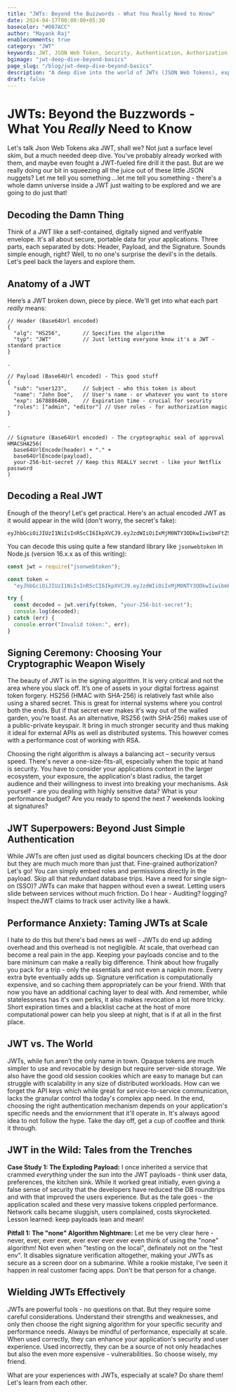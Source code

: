 ```yaml
---
title: "JWTs: Beyond the Buzzwords - What You Really Need to Know"
date: 2024-04-17T00:00:00+05:30
basecolor: "#007ACC"
author: "Mayank Raj"
enablecomments: true
category: "JWT"
keywords: JWT, JSON Web Token, Security, Authentication, Authorization, Performance, Scalability
bgimage: "jwt-deep-dive-beyond-basics"
page_slug: "/blog/jwt-deep-dive-beyond-basics"
description: "A deep dive into the world of JWTs (JSON Web Tokens), exploring everything from signing algorithms and advanced use cases. Taking a peak into performance considerations and potential pitfalls."
draft: false
---
```


# JWTs: Beyond the Buzzwords - What You _Really_ Need to Know

Let's talk Json Web Tokens aka JWT, shall we? Not just a surface level skim, but a much needed deep dive. You've probably already worked with them, and maybe even fought a JWT-fueled fire drill it the past. But are we really doing our bit in squeezing all the juice out of these little JSON nuggets? Let me tell you something ...let me tell you something - there's a whole damn universe inside a JWT just waiting to be explored and we are going to do just that!

## Decoding the Damn Thing

Think of a JWT like a self-contained, digitally signed and verifyable envelope. It's all about secure, portable data for your applications. Three parts, each separated by dots: Header, Payload, and the Signature. Sounds simple enough, right? Well, to no one's surprise the devil's in the details. Let's peel back the layers and explore them.

## Anatomy of a JWT

Here’s a JWT broken down, piece by piece. We'll get into what each part _really_ means:

```
// Header (Base64Url encoded)
{
  "alg": "HS256",       // Specifies the algorithm
  "typ": "JWT"          // Just letting everyone know it's a JWT - standard practice
}

.

// Payload (Base64Url encoded) - This good stuff
{
  "sub": "user123",     // Subject - who this token is about
  "name": "John Doe",   // User's name - or whatever you want to store
  "exp": 1678886400,    // Expiration time - crucial for security
  "roles": ["admin", "editor"] // User roles - for authorization magic
}

.

// Signature (Base64Url encoded) - The cryptographic seal of approval
HMACSHA256(
  base64UrlEncode(header) + "." +
  base64UrlEncode(payload),
  your-256-bit-secret // Keep this REALLY secret - like your Netflix password
)
```

## Decoding a Real JWT

Enough of the theory! Let's get practical. Here's an actual encoded JWT as it would appear in the wild (don't worry, the secret's fake):

```
eyJhbGciOiJIUzI1NiIsInR5cCI6IkpXVCJ9.eyJzdWIiOiIxMjM0NTY3ODkwIiwibmFtZSI6IkpvaG4gRG9lIiwiaWF0IjoxNTE2MjM5MDIyfQ.SflKxwRJSMeKKF2QT4fwpMeJf36POk6yJV_adQssw5c
```

You can decode this using quite a few standard library like `jsonwebtoken` in Node.js (version 16.x.x as of this writing):

```javascript
const jwt = require("jsonwebtoken");

const token =
  "eyJhbGciOiJIUzI1NiIsInR5cCI6IkpXVCJ9.eyJzdWIiOiIxMjM0NTY3ODkwIiwibmFtZSI6IkpvaG4gRG9lIiwiaWF0IjoxNTE2MjM5MDIyfQ.SflKxwRJSMeKKF2QT4fwpMeJf36POk6yJV_adQssw5c";

try {
  const decoded = jwt.verify(token, "your-256-bit-secret");
  console.log(decoded);
} catch (err) {
  console.error("Invalid token:", err);
}
```

## Signing Ceremony: Choosing Your Cryptographic Weapon Wisely

The beauty of JWT is in the signing algorithm. It is very critical and not the area where you slack off. It’s one of assets in your digital fortress against token forgery. HS256 (HMAC with SHA-256) is relatively fast while also using a shared secret. This is great for internal systems where you control both the ends. But if that secret ever makes it's way out of the walled garden, you're toast. As an alternative, RS256 (with SHA-256) makes use of a public-private keyspair. It bring in much stronger security and thus making it ideal for external APIs as well as distributed systems. This however comes with a performance cost of working with RSA.

Choosing the right algorithm is always a balancing act – security versus speed. There's never a one-size-fits-all, especially when the topic at hand is security. You have to consider your applications context in the larger ecosystem, your exposure, the application's blast radius, the target audience and their willingness to invest into breaking your mechanisms. Ask yourself - are you dealing with highly sensitive data? What is your performance budget? Are you ready to spend the next 7 weekends looking at signatures?

## JWT Superpowers: Beyond Just Simple Authentication

While JWTs are often just used as digital bouncers checking IDs at the door but they are much much more than just that. Fine-grained authorization? Let's go! You can simply embed roles and permissions directly in the payload. Skip all that redundant database trips. Have a need for single sign-on (SSO)? JWTs can make that happen without even a sweat. Letting users slide between services without much friction. Do I hear - Auditing? logging? Inspect theJWT claims to track user activity like a hawk.

## Performance Anxiety: Taming JWTs at Scale

I hate to do this but there's bad news as well - JWTs do end up adding overhead and this overhead is not negligible. At scale, that overhead can become a real pain in the app. Keeping your payloads concise and to the bare minimum can make a really big difference. Think about how frugally you pack for a trip - only the essentials and not even a napkin more. Every extra byte eventually adds up. Signature verification is computationally expensive, and so caching them appropriately can be your friend. With that now you have an additional caching layer to deal with. And remember, while statelessness has it's own perks, it also makes revocation a lot more tricky. Short expiration times and a blacklist cache at the host of more computational power can help you sleep at night, that is if at all in the first place.

## JWT vs. The World

JWTs, while fun aren’t the only name in town. Opaque tokens are much simpler to use and revocable by design but require server-side storage. We also have the good old session cookies which are easy to manage but can struggle with scalability in any size of distributed workloads. How can we forget the API keys which while great for service-to-service communication, lacks the granular control tha today's complex app need. In the end, choosing the right authentication mechanism depends on your application's specific needs and the enviornment that it'll operate in. It's always agood idea to not follow the hype. Take the day off, get a cup of cooffee and think it through.

## JWT in the Wild: Tales from the Trenches

**Case Study 1: The Exploding Payload:** I once inherited a service that crammed _everything_ under the sun into the JWT payloads - think user data, preferences, the kitchen sink. While it worked great initially, even giving a false sense of security that the developers have reduced the DB roundtrips and with that improved the users experience. But as the tale goes - the application scaled and these very massive tokens crippled performance. Network calls became sluggish, users complained, costs skyrocketed. Lesson learned: keep payloads lean and mean!

**Pitfall 1: The "none" Algorithm Nightmare:** Let me be very clear here - never, ever, ever ever, ever ever ever ever even think of using the "none" algorithm! Not even when "testing on the local", definately not on the "test env". It disables signature verification altogether, making your JWTs as secure as a screen door on a submarine. While a rookie mistake, I’ve seen it happen in real customer facing apps. Don't be that person for a change.

## Wielding JWTs Effectively

JWTs are powerful tools - no questions on that. But they require some careful considerations. Understand their strengths and weaknesses, and only then choose the right signing algorithm for your specific security and performance needs. Always be mindful of performance, especially at scale. When used correctly, they can enhance your application's security and user experience. Used incorrectly, they can be a source of not only headaches but also the even more expensive - vulnerabilities. So choose wisely, my friend.

What are your experiences with JWTs, especially at scale? Do share them! Let's learn from each other.
